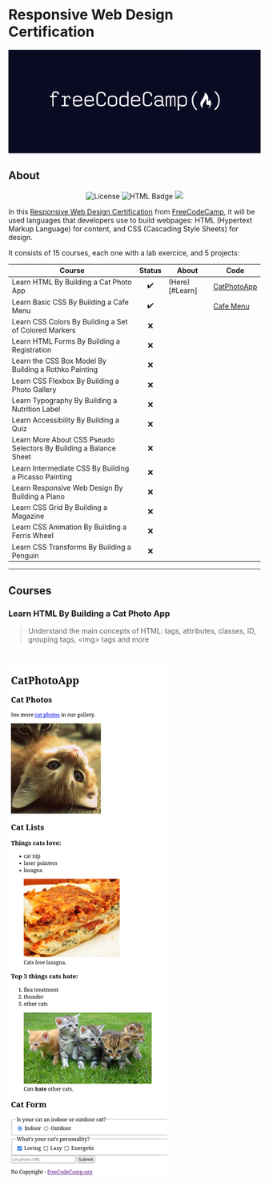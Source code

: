 
# Responsive Web Design Certification
![FreeCodeCamp](/.github/FreeCodeCamp_logo.png)

<div>
    <h2>About</h2>
    <p align="center">
        <img alt="License" src="https://img.shields.io/static/v1?label=license&message=MIT&color=49AA26&labelColor=000000">
        <img src="https://img.shields.io/badge/HTML-239120?style=for-the-badge&logo=html5&logoColor=white" alt="HTML Badge">
        <img src="https://img.shields.io/badge/CSS-239120?&style=for-the-badge&logo=css3&logoColor=white">
    </p>
</div>


In this [Responsive Web Design Certification](https://www.freecodecamp.org/learn/2022/responsive-web-design/) from [FreeCodeCamp](https://www.freecodecamp.org/), it will be used languages that developers use to build webpages: HTML (Hypertext Markup Language) for content, and CSS (Cascading Style Sheets) for design.

It consists of 15 courses, each one with a lab exercice, and 5 projects:

| Course                                                            |       Status       | About | Code                              |
|-------------------------------------------------------------------|:------------------:|-------|-----------------------------------|
| Learn HTML By Building a Cat Photo App                            | :heavy_check_mark: |  (Here)[#Learn]     | [CatPhotoApp](./CatPhotoApp.html) |
| Learn Basic CSS By Building a Cafe Menu                           | :heavy_check_mark: |       | [Cafe Menu](./CafeMenu/)          |
| Learn CSS Colors By Building a Set of Colored Markers             |         :x:        |       |                                   |
| Learn HTML Forms By Building a Registration                       |         :x:        |       |                                   |
| Learn the CSS Box Model By Building a Rothko Painting             |         :x:        |       |                                   |
| Learn CSS Flexbox By Building a Photo Gallery                     |         :x:        |       |                                   |
| Learn Typography By Building a Nutrition Label                    |         :x:        |       |                                   |
| Learn Accessibility By Building a Quiz                            |         :x:        |       |                                   |
| Learn More About CSS Pseudo Selectors By Building a Balance Sheet |         :x:        |       |                                   |
| Learn Intermediate CSS By Building a Picasso Painting             |         :x:        |       |                                   |
| Learn Responsive Web Design By Building a Piano                   |         :x:        |       |                                   |
| Learn CSS Grid By Building a Magazine                             |         :x:        |       |                                   |
| Learn CSS Animation By Building a Ferris Wheel                    |         :x:        |       |                                   |
| Learn CSS Transforms By Building a Penguin                        |         :x:        |       |                                   |
---

## Courses

<a name="Learn"></a>

<h3>Learn HTML By Building a Cat Photo App</h3>

> Understand the main concepts of HTML: tags, attributes, classes, ID, grouping tags, \<img> tags and more  
       
<br>

![Screenshot of the Cat Photo App](/.github/Screenshot%202023-02-09%20at%2023-19-03%20CatPhotoApp.png)